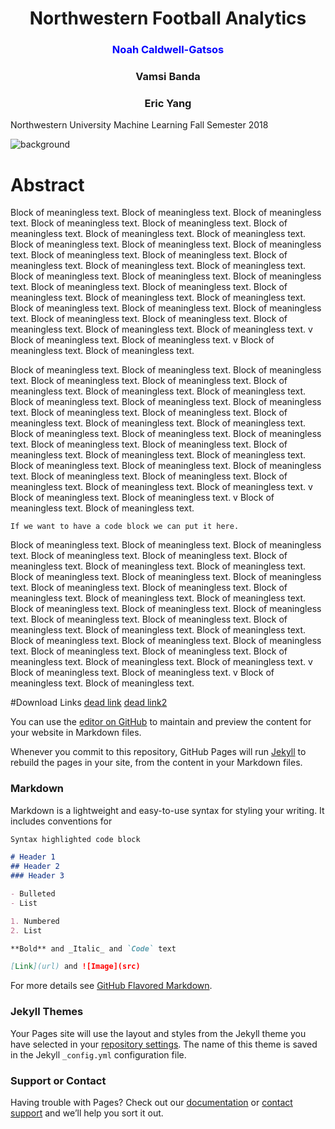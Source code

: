 
<h1 style="text-align:center;">Northwestern Football Analytics</h1>

<h3 style="text-align:center; color:blue;">Noah Caldwell-Gatsos</h3>
<h3 style="text-align:center;">Vamsi Banda</h3>
<h3 style="text-align:center;">Eric Yang</h3>

Northwestern University
Machine Learning Fall Semester 2018

![background](https://raw.githubusercontent.com/ncaldwell17/ncaldwell17.github.io/master/_source/_images/background.jpg)




# Abstract

Block of meaningless text. Block of meaningless text. Block of meaningless text. Block of meaningless text. Block of meaningless text. Block of meaningless text. Block of meaningless text. Block of meaningless text. Block of meaningless text. Block of meaningless text. Block of meaningless text. Block of meaningless text. Block of meaningless text. Block of meaningless text. Block of meaningless text. Block of meaningless text. Block of meaningless text. Block of meaningless text. Block of meaningless text. Block of meaningless text. Block of meaningless text. Block of meaningless text. Block of meaningless text. Block of meaningless text. Block of meaningless text. Block of meaningless text. Block of meaningless text. Block of meaningless text. Block of meaningless text. Block of meaningless text. Block of meaningless text. Block of meaningless text. v Block of meaningless text. Block of meaningless text. v Block of meaningless text. Block of meaningless text.

Block of meaningless text. Block of meaningless text. Block of meaningless text. Block of meaningless text. Block of meaningless text. Block of meaningless text. Block of meaningless text. Block of meaningless text. Block of meaningless text. Block of meaningless text. Block of meaningless text. Block of meaningless text. Block of meaningless text. Block of meaningless text. Block of meaningless text. Block of meaningless text. Block of meaningless text. Block of meaningless text. Block of meaningless text. Block of meaningless text. Block of meaningless text. Block of meaningless text. Block of meaningless text. Block of meaningless text. Block of meaningless text. Block of meaningless text. Block of meaningless text. Block of meaningless text. Block of meaningless text. Block of meaningless text. Block of meaningless text. Block of meaningless text. v Block of meaningless text. Block of meaningless text. v Block of meaningless text. Block of meaningless text.
```
If we want to have a code block we can put it here.
```

Block of meaningless text. Block of meaningless text. Block of meaningless text. Block of meaningless text. Block of meaningless text. Block of meaningless text. Block of meaningless text. Block of meaningless text. Block of meaningless text. Block of meaningless text. Block of meaningless text. Block of meaningless text. Block of meaningless text. Block of meaningless text. Block of meaningless text. Block of meaningless text. Block of meaningless text. Block of meaningless text. Block of meaningless text. Block of meaningless text. Block of meaningless text. Block of meaningless text. Block of meaningless text. Block of meaningless text. Block of meaningless text. Block of meaningless text. Block of meaningless text. Block of meaningless text. Block of meaningless text. Block of meaningless text. Block of meaningless text. Block of meaningless text. v Block of meaningless text. Block of meaningless text. v Block of meaningless text. Block of meaningless text.

#Download Links
[dead link](www.linktonowhere.com)
[dead link2](www.linktonowhere.com)


      

You can use the [editor on GitHub](https://github.com/ncaldwell17/ncaldwell17.github.io/edit/master/README.md) to maintain and preview the content for your website in Markdown files.

Whenever you commit to this repository, GitHub Pages will run [Jekyll](https://jekyllrb.com/) to rebuild the pages in your site, from the content in your Markdown files.

### Markdown

Markdown is a lightweight and easy-to-use syntax for styling your writing. It includes conventions for

```markdown
Syntax highlighted code block

# Header 1
## Header 2
### Header 3

- Bulleted
- List

1. Numbered
2. List

**Bold** and _Italic_ and `Code` text

[Link](url) and ![Image](src)
```

For more details see [GitHub Flavored Markdown](https://guides.github.com/features/mastering-markdown/).

### Jekyll Themes

Your Pages site will use the layout and styles from the Jekyll theme you have selected in your [repository settings](https://github.com/ncaldwell17/ncaldwell17.github.io/settings). The name of this theme is saved in the Jekyll `_config.yml` configuration file.

### Support or Contact

Having trouble with Pages? Check out our [documentation](https://help.github.com/categories/github-pages-basics/) or [contact support](https://github.com/contact) and we’ll help you sort it out.

